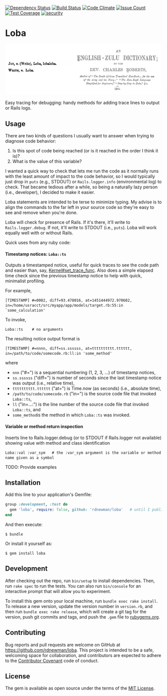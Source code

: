 [![Dependency Status](https://gemnasium.com/rdnewman/loba.svg)](https://gemnasium.com/rdnewman/loba)
[![Build Status](https://travis-ci.org/rdnewman/loba.svg?branch=master)](https://travis-ci.org/rdnewman/loba)
[![Code Climate](https://codeclimate.com/github/rdnewman/loba/badges/gpa.svg)](https://codeclimate.com/github/rdnewman/loba)
[![Issue Count](https://codeclimate.com/github/rdnewman/loba/badges/issue_count.svg)](https://codeclimate.com/github/rdnewman/loba)
[![Test Coverage](https://codeclimate.com/github/rdnewman/loba/badges/coverage.svg)](https://codeclimate.com/github/rdnewman/loba/coverage)
[![security](https://hakiri.io/github/rdnewman/loba/master.svg)](https://hakiri.io/github/rdnewman/loba/master)

# Loba

![Loba is "write" in zulu](readme/zulu.png)

Easy tracing for debugging: handy methods for adding trace lines to output or Rails logs.

## Usage

There are two kinds of questions I usually want to answer when trying to diagnose code behavior:
1. Is this spot of code being reached (or is it reached in the order I think it is)?
1. What is the value of this variable?

I wanted a quick way to check that lets me run the code as it normally runs with the least amount of impact to the code behavior, so I would typically just drop in `puts` (e.g., STDOUT) or `Rails.logger.info` (environmental log) to check.  That became tedious after a while, so being a naturally lazy person (i.e., developer), I decided to make it easier.

Loba statements are intended to be terse to minimize typing.  My advise is to align the commands to the far left in your source code so they're easy to see and remove when you're done.

Loba will check for presence of Rails.  If it's there, it'll write to `Rails.logger.debug`.  If not, it'll write to STDOUT (i.e., `puts`).  Loba will work equally well with or without Rails.

Quick uses from any ruby code:

#### Timestamp notices:  `Loba::ts`

Outputs a timestamped notice, useful for quick traces to see the code path and easier than, say, [Kernel#set_trace_func](http://ruby-doc.org/core-2.2.3/Kernel.html#method-i-set_trace_func).
Also does a simple elapsed time check since the previous timestamp notice to help with quick, minimalist profiling.

For example,

```
[TIMESTAMP] #=0002, diff=93.478016, at=1451444972.970602, in=/home/usracct/src/myapp/app/models/target.rb:55:in `some_calculation'
```

To invoke,

```
Loba::ts    # no arguments
```

The resulting notice output format is

```
[TIMESTAMP] #=nnnn, diff=ss.ssssss, at=tttttttttt.tttttt, in=/path/to/code/somecode.rb:ll:in 'some_method'
```

where 
* `nnn` ("#=") is a sequential numbering (1, 2, 3, ...) of timestamp notices,
* `ss.ssssss` ("diff=") is number of seconds since the last timestamp notice was output (i.e., relative time),
* `tttttttttt.tttttt` ("at=") is Time.now (as seconds) (i.e., absolute time),
* `/path/to/code/somecode.rb` ("in=") is the source code file that invoked `Loba::ts`,
* `ll` ("in=...:") is the line number of the source code file that invoked `Loba::ts`, and
* `some_method`is the method in which `Loba::ts` was invoked.


#### Variable or method return inspection

Inserts line to Rails.logger.debug (or to STDOUT if Rails.logger not available) showing value with method and class identification

```
Loba::val :var_sym   # the :var_sym argument is the variable or method name given as a symbol
```

TODO: Provide examples

## Installation

Add this line to your application's Gemfile:

```ruby
group :development, :test do
  gem 'loba', require: false, github: 'rdnewman/loba'   # until I publish it on RubyGems
end
```

And then execute:

    $ bundle

Or install it yourself as:

    $ gem install loba

## Development

After checking out the repo, run `bin/setup` to install dependencies. Then, run `rake spec` to run the tests. You can also run `bin/console` for an interactive prompt that will allow you to experiment.

To install this gem onto your local machine, run `bundle exec rake install`. To release a new version, update the version number in `version.rb`, and then run `bundle exec rake release`, which will create a git tag for the version, push git commits and tags, and push the `.gem` file to [rubygems.org](https://rubygems.org).

## Contributing

Bug reports and pull requests are welcome on GitHub at https://github.com/rdnewman/loba. This project is intended to be a safe, welcoming space for collaboration, and contributors are expected to adhere to the [Contributor Covenant](http://contributor-covenant.org) code of conduct.


## License

The gem is available as open source under the terms of the [MIT License](http://opensource.org/licenses/MIT).
